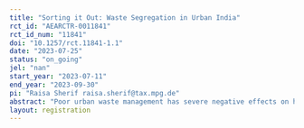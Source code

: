 ```yaml
---
title: "Sorting it Out: Waste Segregation in Urban India"
rct_id: "AEARCTR-0011841"
rct_id_num: "11841"
doi: "10.1257/rct.11841-1.1"
date: "2023-07-25"
status: "on_going"
jel: "nan"
start_year: "2023-07-11"
end_year: "2023-09-30"
pi: "Raisa Sherif raisa.sherif@tax.mpg.de"
abstract: "Poor urban waste management has severe negative effects on health and economic outcomes. An effective approach to address this issue is the implementation of waste segregation at source, followed by adequate processing of the separated components. Co-opting households' participation in segregating waste is essential to the success of such systems. We conduct a randomized control trial among households in the Indian state of Bihar, to examine the effects of behavioural interventions on household waste segregation."
layout: registration
---
```


